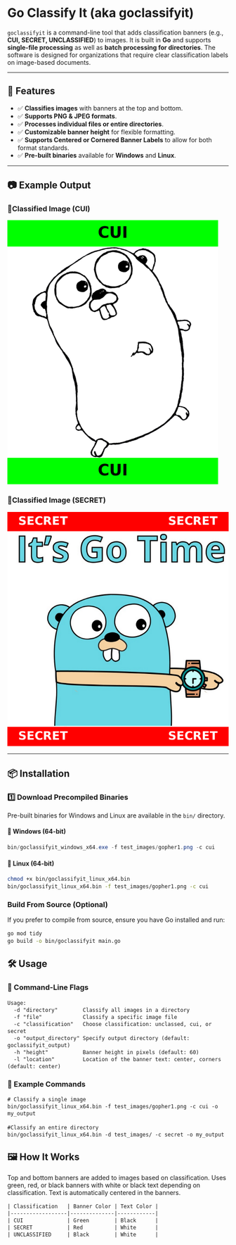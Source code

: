 # Go Classify It (aka goclassifyit)

`goclassifyit` is a command-line tool that adds classification banners (e.g., **CUI, SECRET, UNCLASSIFIED**) to images. It is built in **Go** and supports **single-file processing** as well as **batch processing for directories**. The software is designed for organizations that require clear classification labels on image-based documents.

---

## **🚀 Features**
- ✅ **Classifies images** with banners at the top and bottom.
- ✅ **Supports PNG & JPEG formats**.
- ✅ **Processes individual files or entire directories**.
- ✅ **Customizable banner height** for flexible formatting.
- ✅ **Supports Centered or Cornered Banner Labels** to allow for both format standards.
- ✅ **Pre-built binaries** available for **Windows** and **Linux**.

---

## 📷 Example Output
### **🚨Classified Image (CUI)**
![Classified Image](images/centered_cui_gopher.png)

### **📛Classified Image (SECRET)**
![Classified Image](images/cornered_secret_gopher.png)


---

## **📦 Installation**
### **1️⃣ Download Precompiled Binaries**
Pre-built binaries for Windows and Linux are available in the `bin/` directory.

#### **📌 Windows (64-bit)**
```powershell
bin/goclassifyit_windows_x64.exe -f test_images/gopher1.png -c cui
```

#### **📌 Linux (64-bit)**
```bash
chmod +x bin/goclassifyit_linux_x64.bin
bin/goclassifyit_linux_x64.bin -f test_images/gopher1.png -c cui
```

### **Build From Source (Optional)**
If you prefer to compile from source, ensure you have Go installed and run:

```bash
go mod tidy
go build -o bin/goclassifyit main.go
```

## **🛠️ Usage**
### **📌 Command-Line Flags**
```
Usage:
  -d "directory"        Classify all images in a directory
  -f "file"             Classify a specific image file
  -c "classification"   Choose classification: unclassed, cui, or secret
  -o "output_directory" Specify output directory (default: goclassifyit_output)
  -h "height"           Banner height in pixels (default: 60)
  -l "location"         Location of the banner text: center, corners (default: center)
```

### **📌 Example Commands**
```
# Classify a single image
bin/goclassifyit_linux_x64.bin -f test_images/gopher1.png -c cui -o my_output

#Classify an entire directory
bin/goclassifyit_linux_x64.bin -d test_images/ -c secret -o my_output
```

## **🖼️ How It Works**
Top and bottom banners are added to images based on classification.
Uses green, red, or black banners with white or black text depending on classification.
Text is automatically centered in the banners.

```
| Classification   | Banner Color | Text Color |
|------------------|--------------|------------|
| CUI              | Green        | Black      |
| SECRET           | Red          | White      |
| UNCLASSIFIED     | Black        | White      |
```
